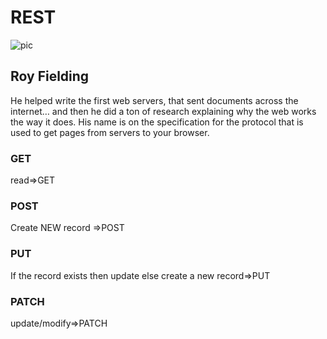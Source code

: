 # REST

![pic](https://th.bing.com/th/id/OIP.pFMC2NcVa-r9PDCFxEltlAHaEK?pid=ImgDet&rs=1)

## Roy Fielding

He helped write the first web servers, that sent documents across the internet… and then he did a ton of research explaining why the web works the way it does. His name is on the specification for the protocol that is used to get pages from servers to your browser.

### GET

read=>GET

### POST

Create NEW record =>POST

### PUT

If the record exists then update else create a new record=>PUT

### PATCH

update/modify=>PATCH
